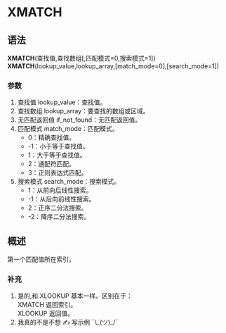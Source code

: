 # XMATCH

## 语法

**XMATCH**(查找值,查找数组[,匹配模式=0,搜索模式=1])  
**XMATCH**(lookup_value,lookup_array,[match_mode=0],[search_mode=1])

### 参数

1. 查找值 lookup_value：查找值。
2. 查找数组 lookup_array：要查找的数组或区域。
3. 无匹配返回值 if_not_found：无匹配返回值。
4. 匹配模式 match_mode：匹配模式。
    - 0：精确查找值。
    - -1：小于等于查找值。
    - 1：大于等于查找值。
    - 2：通配符匹配。
    - 3：正则表达式匹配。
5. 搜索模式 search_mode：搜索模式。
    - 1：从前向后线性搜索。
    - -1：从后向前线性搜索。
    - 2：正序二分法搜索。
    - -2：降序二分法搜索。

## 概述

第一个匹配值所在索引。

### 补充

1. 是的,和 XLOOKUP 基本一样。区别在于：  
   XMATCH 返回索引。  
   XLOOKUP 返回值。
2. 我真的不是不想 ✍ 写示例 ¯\\\_(ツ)\_/¯
